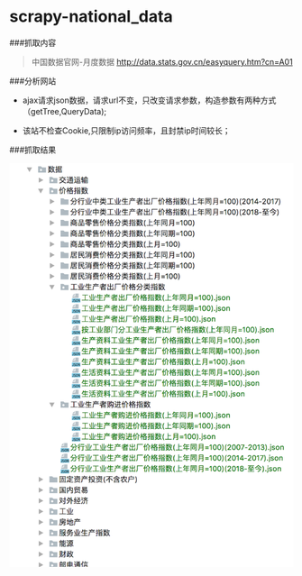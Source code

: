 # scrapy-national_data

###抓取内容
>中国数据官网-月度数据 http://data.stats.gov.cn/easyquery.htm?cn=A01

###分析网站
  
* ajax请求json数据，请求url不变，只改变请求参数，构造参数有两种方式（getTree,QueryData);
  
* 该站不检查Cookie,只限制ip访问频率，且封禁ip时间较长；

###抓取结果

![](https://github.com/Bigbenen/scrapy-national_data/blob/master/aa.png)
